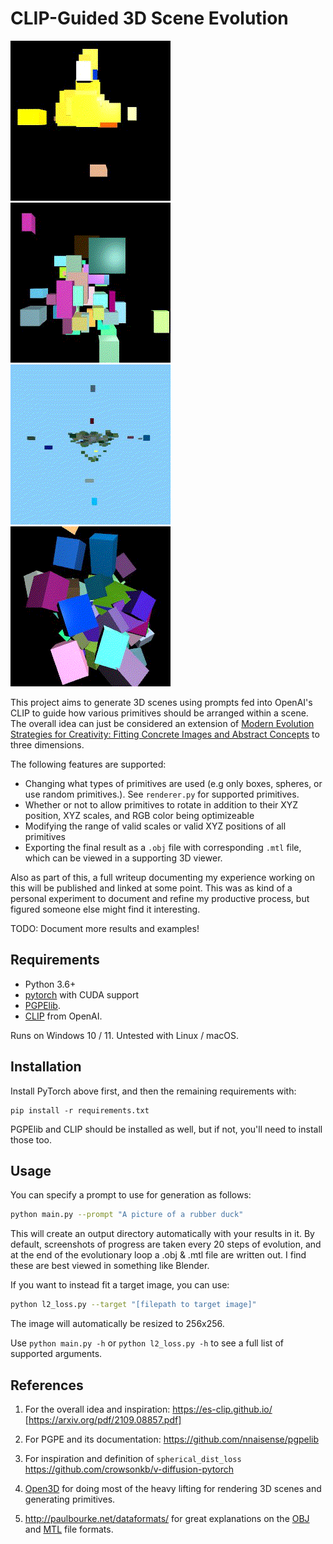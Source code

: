 # CLIP-Guided 3D Scene Evolution


![](/assets/output-rotating-rubberduck.gif)
![](/assets/output-rubberduck.gif)
![](/assets/output-rotating.gif)
![](/assets/output-darwin.gif)

This project aims to generate 3D scenes using prompts fed into OpenAI's CLIP to guide how various primitives should be arranged within a scene. The overall idea can just be considered an extension of [Modern Evolution Strategies for Creativity: Fitting Concrete Images and Abstract Concepts](https://es-clip.github.io/) to three dimensions.

The following features are supported:

* Changing what types of primitives are used (e.g only boxes, spheres, or use random primitives.). See `renderer.py` for supported primitives.
* Whether or not to allow primitives to rotate in addition to their XYZ position, XYZ scales, and RGB color being optimizeable
* Modifying the range of valid scales or valid XYZ positions of all primitives
* Exporting the final result as a `.obj` file with corresponding `.mtl` file, which can be viewed in a supporting 3D viewer.

Also as part of this, a full writeup documenting my experience working on this will be published and linked at some point. This was as kind of a personal experiment to document and refine my productive process, but figured someone else might find it interesting.

TODO: Document more results and examples!

## Requirements
* Python 3.6+
* [pytorch](https://pytorch.org) with CUDA support
* [PGPElib](https://github.com/nnaisense/pgpelib).
* [CLIP](https://github.com/openai/CLIP) from OpenAI.

Runs on Windows 10 / 11. Untested with Linux / macOS.
## Installation
Install PyTorch above first, and then the remaining requirements with:
```
pip install -r requirements.txt
```
PGPElib and CLIP should be installed as well, but if not, you'll need to install
those too.

## Usage
You can specify a prompt to use for generation as follows:
```bash
python main.py --prompt "A picture of a rubber duck"
```
This will create an output directory automatically with your results in it. By default, screenshots of progress are taken every 20 steps of evolution, and
at the end of the evolutionary loop a .obj & .mtl file are written out. I find these are best viewed in something like Blender.

If you want to instead fit a target image, you can use:
```bash
python l2_loss.py --target "[filepath to target image]"
```
The image will automatically be resized to 256x256.

Use `python main.py -h` or `python l2_loss.py -h` to see a full list of supported arguments.

## References
1. For the overall idea and inspiration: https://es-clip.github.io/ [https://arxiv.org/pdf/2109.08857.pdf]

2. For PGPE and its documentation: https://github.com/nnaisense/pgpelib

3. For inspiration and definition of `spherical_dist_loss` https://github.com/crowsonkb/v-diffusion-pytorch

4. [Open3D](http://www.open3d.org/) for doing most of the heavy lifting for rendering 3D scenes and generating primitives.
5. http://paulbourke.net/dataformats/ for great explanations on the [OBJ](http://paulbourke.net/dataformats/obj) and [MTL](http://paulbourke.net/dataformats/mtl) file formats.
